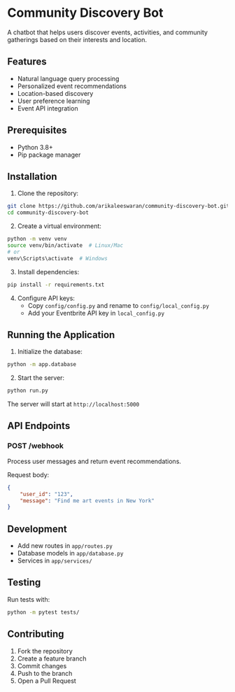 # Community Discovery Bot

A chatbot that helps users discover events, activities, and community gatherings based on their interests and location.

## Features

- Natural language query processing
- Personalized event recommendations
- Location-based discovery
- User preference learning
- Event API integration

## Prerequisites

- Python 3.8+
- Pip package manager

## Installation

1. Clone the repository:
```bash
git clone https://github.com/arikaleeswaran/community-discovery-bot.git
cd community-discovery-bot
```

2. Create a virtual environment:
```bash
python -m venv venv
source venv/bin/activate  # Linux/Mac
# or
venv\Scripts\activate  # Windows
```

3. Install dependencies:
```bash
pip install -r requirements.txt
```

4. Configure API keys:
   - Copy `config/config.py` and rename to `config/local_config.py`
   - Add your Eventbrite API key in `local_config.py`

## Running the Application

1. Initialize the database:
```bash
python -m app.database
```

2. Start the server:
```bash
python run.py
```

The server will start at `http://localhost:5000`

## API Endpoints

### POST /webhook
Process user messages and return event recommendations.

Request body:
```json
{
    "user_id": "123",
    "message": "Find me art events in New York"
}
```

## Development

- Add new routes in `app/routes.py`
- Database models in `app/database.py`
- Services in `app/services/`

## Testing

Run tests with:
```bash
python -m pytest tests/
```

## Contributing

1. Fork the repository
2. Create a feature branch
3. Commit changes
4. Push to the branch
5. Open a Pull Request
